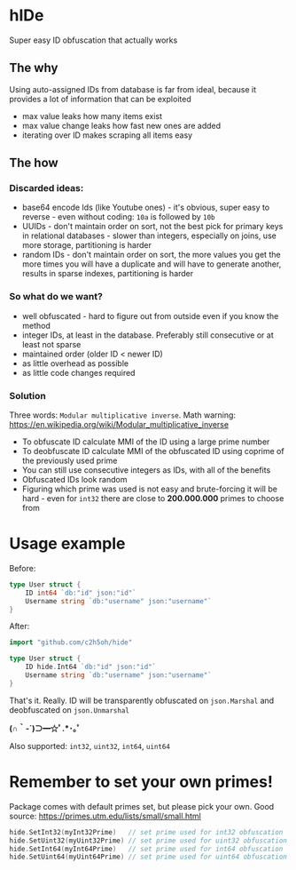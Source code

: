 # h**ID**e
Super easy ID obfuscation that actually works

## The why
Using auto-assigned IDs from database is far from ideal, because it provides a lot of information that can be exploited

* max value leaks how many items exist
* max value change leaks how fast new ones are added
* iterating over ID makes scraping all items easy


## The how

### Discarded ideas:
* base64 encode Ids (like Youtube ones) - it's obvious, super easy to reverse - even without coding: `10a` is followed by `10b`
* UUIDs - don't maintain order on sort, not the best pick for primary keys in relational databases - slower than integers, especially on joins, use more storage, partitioning is harder
* random IDs - don't maintain order on sort, the more values you get the more times you will have a duplicate and will have to generate another, results in sparse indexes, partitioning is harder


### So what do we want?
* well obfuscated - hard to figure out from outside even if you know the method
* integer IDs, at least in the database. Preferably still consecutive or at least not sparse
* maintained order (older ID < newer ID)
* as little overhead as possible
* as little code changes required


### Solution

Three words: `Modular multiplicative inverse`. Math warning: https://en.wikipedia.org/wiki/Modular_multiplicative_inverse

* To obfuscate ID calculate MMI of the ID using a large prime number
* To deobfuscate ID calculate MMI of the obfuscated ID using coprime of the previously used prime
* You can still use consecutive integers as IDs, with all of the benefits
* Obfuscated IDs look random
* Figuring which prime was used is not easy and brute-forcing it will be hard - even for `int32` there are close to **200.000.000** primes to choose from


# Usage example

Before:
```go
type User struct {
    ID int64 `db:"id" json:"id"`
    Username string `db:"username" json:"username"`
}
```

After:
```go
import "github.com/c2h5oh/hide"

type User struct {
    ID hide.Int64 `db:"id" json:"id"`
    Username string `db:"username" json:"username"`
}
```
That's it. Really. ID will be transparently obfuscated on `json.Marshal` and deobfuscated on `json.Unmarshal`

**(∩｀-´)⊃━☆ﾟ.*･｡ﾟ**

Also supported: `int32`, `uint32`, `int64`, `uint64`


# Remember to set your own primes!
Package comes with default primes set, but please pick your own. Good source: https://primes.utm.edu/lists/small/small.html
```go
hide.SetInt32(myInt32Prime)   // set prime used for int32 obfuscation
hide.SetUint32(myUint32Prime) // set prime used for uint32 obfuscation
hide.SetInt64(myInt64Prime)   // set prime used for int64 obfuscation
hide.SetUint64(myUint64Prime) // set prime used for uint64 obfuscation

```
